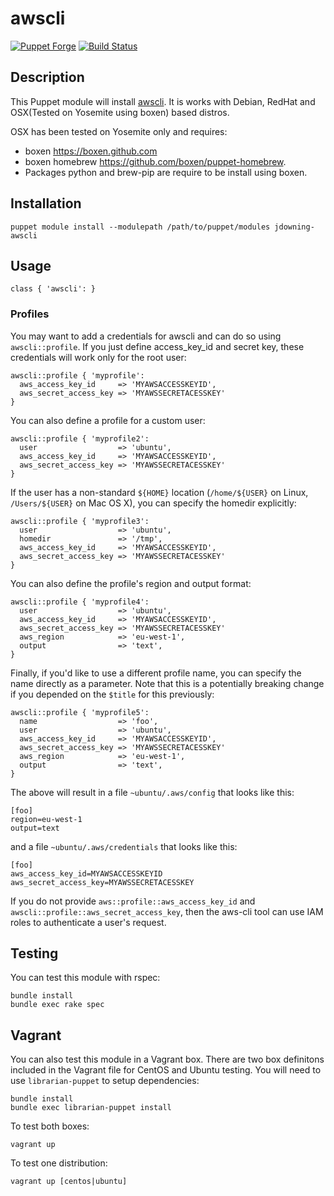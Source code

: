 # awscli

[![Puppet Forge](http://img.shields.io/puppetforge/v/jdowning/awscli.svg)](https://forge.puppetlabs.com/jdowning/awscli) [![Build Status](https://travis-ci.org/justindowning/puppet-awscli.png)](https://travis-ci.org/justindowning/puppet-awscli)

## Description

This Puppet module will install [awscli](https://github.com/aws/aws-cli). It is works with Debian, RedHat and OSX(Tested on Yosemite using boxen) based distros.

OSX has been tested on Yosemite only and requires:
- boxen https://boxen.github.com
- boxen homebrew https://github.com/boxen/puppet-homebrew.
- Packages python and brew-pip are require to be install using boxen. 

## Installation

`puppet module install --modulepath /path/to/puppet/modules jdowning-awscli`

## Usage

`class { 'awscli': }`

### Profiles

You may want to add a credentials for awscli and can do so using `awscli::profile`.
If you just define access_key_id and secret key, these credentials will work only for the root user:

```
awscli::profile { 'myprofile':
  aws_access_key_id     => 'MYAWSACCESSKEYID',
  aws_secret_access_key => 'MYAWSSECRETACESSKEY'
}
```

You can also define a profile for a custom user:

```
awscli::profile { 'myprofile2':
  user                  => 'ubuntu',
  aws_access_key_id     => 'MYAWSACCESSKEYID',
  aws_secret_access_key => 'MYAWSSECRETACESSKEY'
}
```

If the user has a non-standard `${HOME}` location (`/home/${USER}` on Linux,
`/Users/${USER}` on Mac OS X), you can specify the homedir explicitly:

```
awscli::profile { 'myprofile3':
  user                  => 'ubuntu',
  homedir               => '/tmp',
  aws_access_key_id     => 'MYAWSACCESSKEYID',
  aws_secret_access_key => 'MYAWSSECRETACESSKEY'
}
```

You can also define the profile's region and output format:

```
awscli::profile { 'myprofile4':
  user                  => 'ubuntu',
  aws_access_key_id     => 'MYAWSACCESSKEYID',
  aws_secret_access_key => 'MYAWSSECRETACESSKEY'
  aws_region            => 'eu-west-1',
  output                => 'text',
}
```

Finally, if you'd like to use a different profile name,
you can specify the name directly as a parameter. Note that this is a potentially breaking
change if you depended on the `$title` for this previously:

```
awscli::profile { 'myprofile5':
  name                  => 'foo',
  user                  => 'ubuntu',
  aws_access_key_id     => 'MYAWSACCESSKEYID',
  aws_secret_access_key => 'MYAWSSECRETACESSKEY'
  aws_region            => 'eu-west-1',
  output                => 'text',
}
```

The above will result in a file `~ubuntu/.aws/config` that looks like this:

```
[foo]
region=eu-west-1
output=text
```

and a file `~ubuntu/.aws/credentials` that looks like this:

```
[foo]
aws_access_key_id=MYAWSACCESSKEYID
aws_secret_access_key=MYAWSSECRETACESSKEY
```

If you do not provide `aws::profile::aws_access_key_id` and `awscli::profile::aws_secret_access_key`,
then the aws-cli tool can use IAM roles to authenticate a user's request.

## Testing
You can test this module with rspec:

    bundle install
    bundle exec rake spec

## Vagrant

You can also test this module in a Vagrant box. There are two box definitons included in the
Vagrant file for CentOS and Ubuntu testing. You will need to use `librarian-puppet` to setup dependencies:

    bundle install
    bundle exec librarian-puppet install

To test both boxes:

    vagrant up

To test one distribution:

    vagrant up [centos|ubuntu]
